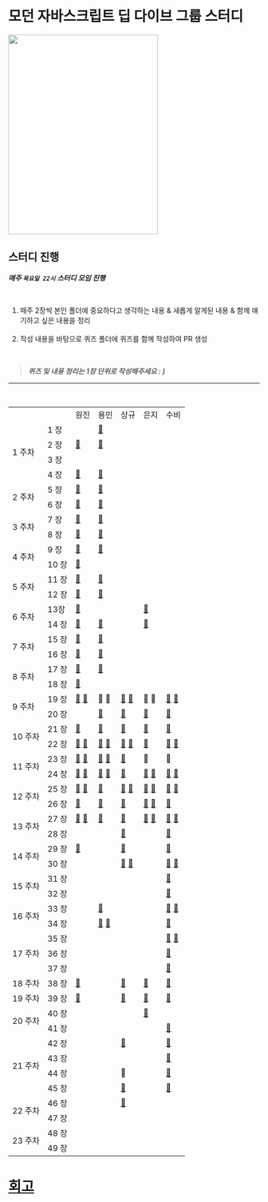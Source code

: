 # 모던 자바스크립트 딥 다이브 그룹 스터디

<img src="https://user-images.githubusercontent.com/82315118/188323464-fcf913a8-f9b6-4910-ae78-2274ed9ef910.png" width="300" height="400"/>

## 스터디 진행

**_매주 `목요일 22시` 스터디 모임 진행_**

<br>

<ol>
  <li> 매주 2장씩 본인 폴더에 중요하다고 생각하는 내용 & 새롭게 알게된 내용 & 함께 얘기하고 싶은 내용을 정리</li>
<br>
  <li>작성 내용을 바탕으로 퀴즈 폴더에 퀴즈를 함께 작성하여 PR 생성</li>
</ol>

<br>

> **_퀴즈 및 내용 정리는 1장 단위로 작성해주세요 : )_**

<hr><br>

<table>
    <tr>
        <td />
        <td />
        <td>원진</td>
        <td>용민</td>
        <td>상규</td>
        <td>은지</td>
        <td>수비</td>
    </tr>
    <tr>
        <td rowspan="5">1 주차</td>
    </tr>
    <tr>
        <td>1 장</td>
        <td />
        <td><a href="https://github.com/Mokoko-will-be-plant/JavaScript-Deep-Dive/tree/master/study/01%EC%9E%A5%20%ED%94%84%EB%A1%9C%EA%B7%B8%EB%9E%98%EB%B0%8D">📙</a></td>
        <td />
        <td />
        <td />
    </tr>
   <tr>
        <td>2 장</td>
        <td><a href="https://github.com/Mokoko-will-be-plant/JavaScript-Deep-Dive/blob/master/study/02%EC%9E%A5%20%EC%9E%90%EB%B0%94%EC%8A%A4%ED%81%AC%EB%A6%BD%ED%8A%B8%EB%9E%80/%EC%9B%90%EC%A7%84.md">📕</a></td>
        <td><a href="https://github.com/Mokoko-will-be-plant/JavaScript-Deep-Dive/blob/master/study/02%EC%9E%A5%20%EC%9E%90%EB%B0%94%EC%8A%A4%ED%81%AC%EB%A6%BD%ED%8A%B8%EB%9E%80/%EC%9A%A9%EB%AF%BC.md">📙</a></td>
        <td />
        <td />
        <td />
    </tr>
   <tr>
        <td>3 장</td>
        <td />
        <td />
        <td />
        <td />
        <td />
    </tr>
   <tr>
        <td>4 장</td>
        <td><a href="https://github.com/Mokoko-will-be-plant/JavaScript-Deep-Dive/blob/master/study/04%EC%9E%A5%20%EB%B3%80%EC%88%98/%EC%9B%90%EC%A7%84.md">📕</a></td>
        <td><a href="https://github.com/Mokoko-will-be-plant/JavaScript-Deep-Dive/blob/master/study/04%EC%9E%A5%20%EB%B3%80%EC%88%98/%EC%9A%A9%EB%AF%BC.md">📙</a></td>
        <td />
        <td />
        <td />
    </tr>
    <tr>
        <td rowspan="3">2 주차</td>
    </tr>
    <tr>
        <td>5 장</td>
        <td><a href="https://github.com/Mokoko-will-be-plant/JavaScript-Deep-Dive/blob/master/study/05%EC%9E%A5%20%ED%91%9C%ED%98%84%EC%8B%9D%EA%B3%BC%20%EB%AC%B8/%EC%9B%90%EC%A7%84.md">📕</a></td>
        <td><a href="https://github.com/Mokoko-will-be-plant/JavaScript-Deep-Dive/blob/master/study/05%EC%9E%A5%20%ED%91%9C%ED%98%84%EC%8B%9D%EA%B3%BC%20%EB%AC%B8/%EC%9A%A9%EB%AF%BC.md">📙</a></td>
        <td />
        <td />
        <td />
    </tr>
   <tr>
        <td>6 장</td>
        <td><a href="https://github.com/Mokoko-will-be-plant/JavaScript-Deep-Dive/blob/master/study/06%EC%9E%A5%20%EB%8D%B0%EC%9D%B4%ED%84%B0%20%ED%83%80%EC%9E%85/%EC%9B%90%EC%A7%84.md">📕</a></td>
        <td><a href="https://github.com/Mokoko-will-be-plant/JavaScript-Deep-Dive/blob/master/study/06%EC%9E%A5%20%EB%8D%B0%EC%9D%B4%ED%84%B0%20%ED%83%80%EC%9E%85/%EC%9A%A9%EB%AF%BC.md">📙</a></td>
        <td />
        <td />
        <td />
    </tr>
    <tr>
        <td rowspan="3">3 주차</td>
    </tr>
    <tr>
        <td>7 장</td>
        <td><a href="https://github.com/Mokoko-will-be-plant/JavaScript-Deep-Dive/blob/master/study/07%EC%9E%A5%20%EC%97%B0%EC%82%B0%EC%9E%90/%EC%9B%90%EC%A7%84.md">📕</a></td>
        <td><a href="https://github.com/Mokoko-will-be-plant/JavaScript-Deep-Dive/blob/master/study/07%EC%9E%A5%20%EC%97%B0%EC%82%B0%EC%9E%90/%EC%9A%A9%EB%AF%BC.md">📙</a></td>
        <td />
        <td />
        <td />
    </tr>
   <tr>
        <td>8 장</td>
        <td><a href="https://github.com/Mokoko-will-be-plant/JavaScript-Deep-Dive/blob/master/study/08%EC%9E%A5%20%EC%A0%9C%EC%96%B4%EB%AC%B8/%EC%9B%90%EC%A7%84.md">📕</a></td>
        <td><a href="https://github.com/Mokoko-will-be-plant/JavaScript-Deep-Dive/blob/master/study/08%EC%9E%A5%20%EC%A0%9C%EC%96%B4%EB%AC%B8/%EC%9A%A9%EB%AF%BC.md">📙</a></td>
        <td />
        <td />
        <td />
    </tr>
    <tr>
        <td rowspan="3">4 주차</td>
    </tr>
    <tr>
        <td>9 장</td>
        <td><a href="https://github.com/Mokoko-will-be-plant/JavaScript-Deep-Dive/blob/master/study/09%EC%9E%A5%20%ED%83%80%EC%9E%85%20%EB%B3%80%ED%99%98%EA%B3%BC%20%EB%8B%A8%EC%B6%95%20%ED%8F%89%EA%B0%80/%EC%9B%90%EC%A7%84.md">📕</a></td>
        <td><a href="https://github.com/Mokoko-will-be-plant/JavaScript-Deep-Dive/blob/master/study/09%EC%9E%A5%20%ED%83%80%EC%9E%85%20%EB%B3%80%ED%99%98%EA%B3%BC%20%EB%8B%A8%EC%B6%95%20%ED%8F%89%EA%B0%80/%EC%9A%A9%EB%AF%BC.md">📙</a></td>
        <td />
        <td />
        <td />
    </tr>
   <tr>
        <td>10 장</td>
        <td><a href="https://github.com/Mokoko-will-be-plant/JavaScript-Deep-Dive/blob/master/study/10%EC%9E%A5%20%EA%B0%9D%EC%B2%B4%20%EB%A6%AC%ED%84%B0%EB%9F%B4/%EC%9B%90%EC%A7%84.md">📕</a></td>
        <td />
        <td />
        <td />
        <td />
    </tr>
    <tr>
        <td rowspan="3">5 주차</td>
    </tr>
    <tr>
        <td>11 장</td>
        <td><a href="https://github.com/Mokoko-will-be-plant/JavaScript-Deep-Dive/blob/master/study/11%EC%9E%A5%20%EC%9B%90%EC%8B%9C%20%EA%B0%92%EA%B3%BC%20%EA%B0%9D%EC%B2%B4%EC%9D%98%20%EB%B9%84%EA%B5%90/%EC%9B%90%EC%A7%84.md">📕</a></td>
        <td><a href="https://github.com/Mokoko-will-be-plant/JavaScript-Deep-Dive/blob/master/study/11%EC%9E%A5%20%EC%9B%90%EC%8B%9C%20%EA%B0%92%EA%B3%BC%20%EA%B0%9D%EC%B2%B4%EC%9D%98%20%EB%B9%84%EA%B5%90/%EC%9A%A9%EB%AF%BC.md">📙</a></td>
        <td />
        <td />
        <td />
    </tr>
   <tr>
        <td>12 장</td>
        <td><a href="https://github.com/Mokoko-will-be-plant/JavaScript-Deep-Dive/blob/master/study/12%EC%9E%A5%20%ED%95%A8%EC%88%98/%EC%9B%90%EC%A7%84.md">📕</a></td>
        <td><a href="https://github.com/Mokoko-will-be-plant/JavaScript-Deep-Dive/blob/master/study/12%EC%9E%A5%20%ED%95%A8%EC%88%98/%EC%9A%A9%EB%AF%BC.md">📙</a></td>
        <td />
        <td />
        <td />
    </tr>
    <tr>
        <td rowspan="3">6 주차</td>
    </tr>
    <tr>
        <td>13장</td>
        <td><a href="https://github.com/Mokoko-will-be-plant/JavaScript-Deep-Dive/blob/master/study/13%EC%9E%A5%20%EC%8A%A4%EC%BD%94%ED%94%84/%EC%9B%90%EC%A7%84.md">📕</a></td>
        <td />
        <td />
        <td><a href="https://github.com/Mokoko-will-be-plant/JavaScript-Deep-Dive/blob/master/study/13%EC%9E%A5%20%EC%8A%A4%EC%BD%94%ED%94%84/%EC%9D%80%EC%A7%80.md">📗</a></td>
        <td />
    </tr>
   <tr>
        <td>14 장</td>
        <td><a href="https://github.com/Mokoko-will-be-plant/JavaScript-Deep-Dive/blob/master/study/14%EC%9E%A5%20%EC%A0%84%EC%97%AD%20%EB%B3%80%EC%88%98%EC%9D%98%20%EB%AC%B8%EC%A0%9C%EC%A0%90/%EC%9B%90%EC%A7%84.md">📕</a></td>
        <td><a href="https://github.com/Mokoko-will-be-plant/JavaScript-Deep-Dive/blob/master/study/14%EC%9E%A5%20%EC%A0%84%EC%97%AD%20%EB%B3%80%EC%88%98%EC%9D%98%20%EB%AC%B8%EC%A0%9C%EC%A0%90/%EC%9A%A9%EB%AF%BC.md">📙</a></td>
        <td />
        <td><a href="https://github.com/Mokoko-will-be-plant/JavaScript-Deep-Dive/blob/master/study/14%EC%9E%A5%20%EC%A0%84%EC%97%AD%20%EB%B3%80%EC%88%98%EC%9D%98%20%EB%AC%B8%EC%A0%9C%EC%A0%90/%EC%9D%80%EC%A7%80.md">📗</a></td>
        <td />
    </tr>
    <tr>
        <td rowspan="3">7 주차</td>
    </tr>
    <tr>
        <td>15 장</td>
        <td><a href="https://github.com/Mokoko-will-be-plant/JavaScript-Deep-Dive/blob/master/study/15%EC%9E%A5%20let%2Cconst%20%ED%82%A4%EC%9B%8C%EB%93%9C%EC%99%80%20%EB%B8%94%EB%A1%9D%20%EB%A0%88%EB%B2%A8%20%EC%8A%A4%EC%BD%94%ED%94%84/%EC%9B%90%EC%A7%84.md">📕</a></td>
        <td><a href="https://github.com/Mokoko-will-be-plant/JavaScript-Deep-Dive/blob/master/study/15%EC%9E%A5%20let%2Cconst%20%ED%82%A4%EC%9B%8C%EB%93%9C%EC%99%80%20%EB%B8%94%EB%A1%9D%20%EB%A0%88%EB%B2%A8%20%EC%8A%A4%EC%BD%94%ED%94%84/%EC%9A%A9%EB%AF%BC.md">📙</a></td>
        <td />
        <td />
        <td />
    </tr>
   <tr>
        <td>16 장</td>
        <td><a href="https://github.com/Mokoko-will-be-plant/JavaScript-Deep-Dive/blob/master/study/16%EC%9E%A5%20%ED%94%84%EB%A1%9C%ED%8D%BC%ED%8B%B0%20%EC%96%B4%ED%8A%B8%EB%A6%AC%EB%B7%B0%ED%8A%B8/%EC%9B%90%EC%A7%84.md">📕</a></td>
        <td><a href="https://github.com/Mokoko-will-be-plant/JavaScript-Deep-Dive/blob/master/study/16%EC%9E%A5%20%ED%94%84%EB%A1%9C%ED%8D%BC%ED%8B%B0%20%EC%96%B4%ED%8A%B8%EB%A6%AC%EB%B7%B0%ED%8A%B8/%EC%9A%A9%EB%AF%BC.md">📙</a></td>
        <td />
        <td />
        <td />
    </tr>
    <tr>
        <td rowspan="3">8 주차</td>
    </tr>
    <tr>
        <td>17 장</td>
        <td><a href="https://github.com/Mokoko-will-be-plant/JavaScript-Deep-Dive/blob/master/study/17%EC%9E%A5%20%EC%83%9D%EC%84%B1%EC%9E%90%20%ED%95%A8%EC%88%98%EC%97%90%20%EC%9D%98%ED%95%9C%20%EA%B0%9D%EC%B2%B4%20%EC%83%9D%EC%84%B1/%EC%9B%90%EC%A7%84.md">📕</a></td>
        <td><a href="https://github.com/Mokoko-will-be-plant/JavaScript-Deep-Dive/blob/master/study/17%EC%9E%A5%20%EC%83%9D%EC%84%B1%EC%9E%90%20%ED%95%A8%EC%88%98%EC%97%90%20%EC%9D%98%ED%95%9C%20%EA%B0%9D%EC%B2%B4%20%EC%83%9D%EC%84%B1/%EC%9A%A9%EB%AF%BC.md">📙</a></td>
        <td />
        <td />
        <td />
    </tr>
   <tr>
        <td>18 장</td>
        <td><a href="https://github.com/Mokoko-will-be-plant/JavaScript-Deep-Dive/blob/master/study/18%EC%9E%A5%20%ED%95%A8%EC%88%98%EC%99%80%20%EC%9D%BC%EA%B8%89%20%EA%B0%9D%EC%B2%B4/%EC%9B%90%EC%A7%84.md">📕</a></td>
        <td />
        <td />
        <td />
        <td />
    </tr>
    <tr>
        <td rowspan="3">9 주차</td>
    </tr>
    <tr>
        <td>19 장</td>
        <td><a href="https://github.com/wonjin-dev/JavaScript-Deep-Dive/blob/master/study/19%EC%9E%A5%20%ED%94%84%EB%A1%9C%ED%86%A0%20%ED%83%80%EC%9E%85/%EC%9B%90%EC%A7%84.md">📕</a> <a href="https://github.com/wonjin-dev/JavaScript-Deep-Dive/blob/master/study/19%EC%9E%A5%20%ED%94%84%EB%A1%9C%ED%86%A0%20%ED%83%80%EC%9E%85/%EC%9B%90%EC%A7%84.md">💯</a></td>
        <td><a>📙</a> <a>💯</a></td>
        <td><a href="https://github.com/Mokoko-will-be-plant/JavaScript-Deep-Dive/blob/master/study/19%EC%9E%A5%20%ED%94%84%EB%A1%9C%ED%86%A0%20%ED%83%80%EC%9E%85/%EC%83%81%EA%B7%9C.md">📒</a> <a href="https://github.com/Mokoko-will-be-plant/JavaScript-Deep-Dive/blob/master/quiz/19%EC%9E%A5%20%ED%94%84%EB%A1%9C%ED%86%A0%20%ED%83%80%EC%9E%85/%EC%83%81%EA%B7%9C.js">💯</a></td>
        <td><a>📗</a> <a>💯</a></td>
        <td><a href="https://github.com/Mokoko-will-be-plant/JavaScript-Deep-Dive/blob/master/study/19%EC%9E%A5%20%ED%94%84%EB%A1%9C%ED%86%A0%20%ED%83%80%EC%9E%85/%EC%88%98%EB%B9%84.md">📘</a> <a href="https://github.com/Mokoko-will-be-plant/JavaScript-Deep-Dive/tree/master/quiz/19%EC%9E%A5%20%ED%94%84%EB%A1%9C%ED%86%A0%20%ED%83%80%EC%9E%85">💯</a></td>
    </tr>
   <tr>
        <td>20 장</td>
        <td/ >
        <td><a href="https://github.com/wonjin-dev/JavaScript-Deep-Dive/blob/master/study/20%EC%9E%A5%20Strict%20Mode/%EC%9A%A9%EB%AF%BC.md">📙</a></td>
        <td><a href="https://github.com/Mokoko-will-be-plant/JavaScript-Deep-Dive/blob/master/study/20%EC%9E%A5%20Strict%20Mode/%EC%83%81%EA%B7%9C.md">📒</a></td>
        <td><a href="https://github.com/wonjin-dev/JavaScript-Deep-Dive/blob/master/study/20%EC%9E%A5%20Strict%20Mode/%E1%84%8B%E1%85%B3%E1%86%AB%E1%84%8C%E1%85%B5.md">📗</a></td>
        <td><a href="https://github.com/Mokoko-will-be-plant/JavaScript-Deep-Dive/blob/master/study/20%EC%9E%A5%20Strict%20Mode/%EC%88%98%EB%B9%84.md">📘</a></td>
    </tr>
    <tr>
        <td rowspan="3">10 주차</td>
    </tr>
    <tr>
        <td>21 장</td>
        <td><a href="https://github.com/Mokoko-will-be-plant/JavaScript-Deep-Dive/blob/master/study/21%EC%9E%A5%20%EB%B9%8C%ED%8A%B8%EC%9D%B8%20%EA%B0%9D%EC%B2%B4/%EC%9B%90%EC%A7%84.md">📕</a> </td>
        <td><a href="https://github.com/wonjin-dev/JavaScript-Deep-Dive/blob/master/study/21%EC%9E%A5%20%EB%B9%8C%ED%8A%B8%EC%9D%B8%20%EA%B0%9D%EC%B2%B4/%EC%9A%A9%EB%AF%BC.md">📙</a></td>
        <td><a href="https://github.com/Mokoko-will-be-plant/JavaScript-Deep-Dive/blob/master/study/21%EC%9E%A5%20%EB%B9%8C%ED%8A%B8%EC%9D%B8%20%EA%B0%9D%EC%B2%B4/%EC%83%81%EA%B7%9C.md">📒</a></td>
        <td><a href="https://github.com/wonjin-dev/JavaScript-Deep-Dive/blob/master/study/21%EC%9E%A5%20%EB%B9%8C%ED%8A%B8%EC%9D%B8%20%EA%B0%9D%EC%B2%B4/%EC%9D%80%EC%A7%80.md">📗</a></td>
        <td><a href="https://github.com/Mokoko-will-be-plant/JavaScript-Deep-Dive/blob/master/study/21%EC%9E%A5%20%EB%B9%8C%ED%8A%B8%EC%9D%B8%20%EA%B0%9D%EC%B2%B4/%EC%88%98%EB%B9%84.md">📘</a></td>
    </tr>
   <tr>
        <td>22 장</td>
        <td><a href="https://github.com/Mokoko-will-be-plant/JavaScript-Deep-Dive/blob/master/study/22%EC%9E%A5%20this/%EC%9B%90%EC%A7%84.md">📕</a> <a href="https://github.com/Mokoko-will-be-plant/JavaScript-Deep-Dive/blob/master/quiz/22%EC%9E%A5%20this/%EC%9B%90%EC%A7%84.js">💯</a></td>
        <td><a href="https://github.com/wonjin-dev/JavaScript-Deep-Dive/blob/master/study/22%EC%9E%A5%20this/%EC%9A%A9%EB%AF%BC.md">📙</a> <a href="https://github.com/wonjin-dev/JavaScript-Deep-Dive/blob/master/quiz/22%EC%9E%A5%20this/%EC%9A%A9%EB%AF%BC.js">💯</a></td>
        <td><a href="https://github.com/Mokoko-will-be-plant/JavaScript-Deep-Dive/blob/master/study/22%EC%9E%A5%20this/%EC%83%81%EA%B7%9C.md">📒</a> <a href="https://github.com/Mokoko-will-be-plant/JavaScript-Deep-Dive/blob/master/quiz/22%EC%9E%A5%20this/%EC%83%81%EA%B7%9C.js">💯</a></td>
        <td><a href="https://github.com/wonjin-dev/JavaScript-Deep-Dive/blob/master/study/22%EC%9E%A5%20this/%EC%9D%80%EC%A7%80.md">📗</a></td>
        <td><a href="https://github.com/Mokoko-will-be-plant/JavaScript-Deep-Dive/blob/master/study/21%EC%9E%A5%20%EB%B9%8C%ED%8A%B8%EC%9D%B8%20%EA%B0%9D%EC%B2%B4/%EC%88%98%EB%B9%84.md">📘</a> <a href="https://github.com/Mokoko-will-be-plant/JavaScript-Deep-Dive/blob/master/quiz/22%EC%9E%A5%20this/%EC%88%98%EB%B9%84.js">💯</a></td>
    </tr>
    <tr>
        <td rowspan="3">11 주차</td>
    </tr>
    <tr>
        <td>23 장</td>
        <td><a href="https://github.com/Mokoko-will-be-plant/JavaScript-Deep-Dive/blob/master/study/23%EC%9E%A5%20%EC%8B%A4%ED%96%89%20%EC%BB%A8%ED%85%8D%EC%8A%A4%ED%8A%B8/%EC%9B%90%EC%A7%84.md">📕</a> <a href="https://github.com/Mokoko-will-be-plant/JavaScript-Deep-Dive/blob/master/quiz/23%EC%9E%A5%20%EC%8B%A4%ED%96%89%EC%BB%A8%ED%85%8D%EC%8A%A4%ED%8A%B8/%EC%9B%90%EC%A7%84.js">💯</a></td>
        <td><a href="https://github.com/wonjin-dev/JavaScript-Deep-Dive/blob/master/study/23%EC%9E%A5%20%EC%8B%A4%ED%96%89%20%EC%BB%A8%ED%85%8D%EC%8A%A4%ED%8A%B8/%EC%9A%A9%EB%AF%BC.md">📙</a> <a href="https://github.com/wonjin-dev/JavaScript-Deep-Dive/blob/master/quiz/23%EC%9E%A5%20%EC%8B%A4%ED%96%89%EC%BB%A8%ED%85%8D%EC%8A%A4%ED%8A%B8/%EC%9A%A9%EB%AF%BC.js">💯</a></td>
        <td><a href="https://github.com/Mokoko-will-be-plant/JavaScript-Deep-Dive/blob/master/study/23%EC%9E%A5%20%EC%8B%A4%ED%96%89%20%EC%BB%A8%ED%85%8D%EC%8A%A4%ED%8A%B8/%EC%83%81%EA%B7%9C.md">📒</a></td>
        <td><a>📗</a></td>
        <td><a>📘</a></td>
    </tr>
   <tr>
        <td>24 장</td>
        <td><a href="https://github.com/Mokoko-will-be-plant/JavaScript-Deep-Dive/blob/master/study/24%EC%9E%A5%20%ED%81%B4%EB%A1%9C%EC%A0%80/%EC%9B%90%EC%A7%84.md">📕</a> <a href="https://github.com/Mokoko-will-be-plant/JavaScript-Deep-Dive/blob/master/quiz/24%EC%9E%A5%20%ED%81%B4%EB%A1%9C%EC%A0%80/%EC%9B%90%EC%A7%84.js">💯</a></td>
        <td><a href="https://github.com/wonjin-dev/JavaScript-Deep-Dive/blob/master/study/24%EC%9E%A5%20%ED%81%B4%EB%A1%9C%EC%A0%80/%EC%9A%A9%EB%AF%BC.md">📙</a> <a href="https://github.com/wonjin-dev/JavaScript-Deep-Dive/blob/master/quiz/24%EC%9E%A5%20%ED%81%B4%EB%A1%9C%EC%A0%80/%EC%9A%A9%EB%AF%BC.js">💯</a></td>
        <td><a href="https://github.com/Mokoko-will-be-plant/JavaScript-Deep-Dive/blob/master/study/24%EC%9E%A5%20%ED%81%B4%EB%A1%9C%EC%A0%80/%EC%83%81%EA%B7%9C.md">📒</a></td>
        <td><a href="https://github.com/wonjin-dev/JavaScript-Deep-Dive/blob/master/study/24%EC%9E%A5%20%ED%81%B4%EB%A1%9C%EC%A0%80/%EC%9D%80%EC%A7%80.md">📗</a> <a href="https://github.com/wonjin-dev/JavaScript-Deep-Dive/blob/master/quiz/24%EC%9E%A5%20%ED%81%B4%EB%A1%9C%EC%A0%80/%EC%9D%80%EC%A7%80.js">💯</a></td>
        <td><a href="https://github.com/wonjin-dev/JavaScript-Deep-Dive/blob/master/study/24%EC%9E%A5%20%ED%81%B4%EB%A1%9C%EC%A0%80/%EC%88%98%EB%B9%84.md">📘</a> <a href="https://github.com/wonjin-dev/JavaScript-Deep-Dive/blob/master/quiz/24%EC%9E%A5%20%ED%81%B4%EB%A1%9C%EC%A0%80/%EC%88%98%EB%B9%84.js">💯</a></td>
    </tr>
    <tr>
        <td rowspan="3">12 주차</td>
    </tr>
    <tr>
        <td>25 장</td>
        <td><a href="https://github.com/Mokoko-will-be-plant/JavaScript-Deep-Dive/blob/master/study/25%EC%9E%A5%20%ED%81%B4%EB%9E%98%EC%8A%A4/%EC%9B%90%EC%A7%84.md">📕</a> <a href="https://github.com/Mokoko-will-be-plant/JavaScript-Deep-Dive/blob/master/quiz/25%EC%9E%A5%20%ED%81%B4%EB%9E%98%EC%8A%A4/%EC%9B%90%EC%A7%84.js">💯</a></td>
        <td><a href="https://github.com/Mokoko-will-be-plant/JavaScript-Deep-Dive/blob/master/study/25%EC%9E%A5%20%ED%81%B4%EB%9E%98%EC%8A%A4/%EC%9A%A9%EB%AF%BC.md">📙</a></td>
        <td><a href="https://github.com/Mokoko-will-be-plant/JavaScript-Deep-Dive/blob/master/study/25%EC%9E%A5%20%ED%81%B4%EB%9E%98%EC%8A%A4/%EC%83%81%EA%B7%9C.md">📒</a> <a href="https://github.com/Mokoko-will-be-plant/JavaScript-Deep-Dive/blob/master/quiz/25%EC%9E%A5%20%ED%81%B4%EB%9E%98%EC%8A%A4/%EC%83%81%EA%B7%9C.js">💯</a></td>
        <td><a href="https://github.com/Mokoko-will-be-plant/JavaScript-Deep-Dive/blob/master/study/25%EC%9E%A5%20%ED%81%B4%EB%9E%98%EC%8A%A4/%EC%9D%80%EC%A7%80.md">📗</a> <a href="https://github.com/Mokoko-will-be-plant/JavaScript-Deep-Dive/blob/master/quiz/25%EC%9E%A5%20%ED%81%B4%EB%9E%98%EC%8A%A4/%EC%9D%80%EC%A7%80.js">💯</a></td>
        <td><a href="https://github.com/Mokoko-will-be-plant/JavaScript-Deep-Dive/blob/master/study/25%EC%9E%A5%20%ED%81%B4%EB%9E%98%EC%8A%A4/%EC%88%98%EB%B9%84.md">📘</a> <a href="https://github.com/Mokoko-will-be-plant/JavaScript-Deep-Dive/blob/master/quiz/25%EC%9E%A5%20%ED%81%B4%EB%9E%98%EC%8A%A4/%EC%88%98%EB%B9%84.js">💯</a></td>
    </tr>
   <tr>
        <td>26 장</td>
        <td><a href="https://github.com/Mokoko-will-be-plant/JavaScript-Deep-Dive/blob/master/study/26%EC%9E%A5%20ES6%20%ED%95%A8%EC%88%98%EC%9D%98%20%EC%B6%94%EA%B0%80%20%EA%B8%B0%EB%8A%A5/%EC%9B%90%EC%A7%84.md">📕</a></td>
        <td><a href="https://github.com/Mokoko-will-be-plant/JavaScript-Deep-Dive/blob/master/study/26%EC%9E%A5%20ES6%20%ED%95%A8%EC%88%98%EC%9D%98%20%EC%B6%94%EA%B0%80%20%EA%B8%B0%EB%8A%A5/%EC%9A%A9%EB%AF%BC.md">📙</a></td>
        <td><a href="https://github.com/Mokoko-will-be-plant/JavaScript-Deep-Dive/blob/master/study/26%EC%9E%A5%20ES6%20%ED%95%A8%EC%88%98%EC%9D%98%20%EC%B6%94%EA%B0%80%20%EA%B8%B0%EB%8A%A5/%EC%83%81%EA%B7%9C.md">📒</a></td>
        <td><a href="https://github.com/Mokoko-will-be-plant/JavaScript-Deep-Dive/blob/master/study/26%EC%9E%A5%20ES6%20%ED%95%A8%EC%88%98%EC%9D%98%20%EC%B6%94%EA%B0%80%20%EA%B8%B0%EB%8A%A5/%EC%9D%80%EC%A7%80.md">📗</a> <a href="https://github.com/Mokoko-will-be-plant/JavaScript-Deep-Dive/blob/master/quiz/26%EC%9E%A5%20ES6%20%ED%95%A8%EC%88%98%EC%9D%98%20%EC%B6%94%EA%B0%80%20%EA%B8%B0%EB%8A%A5/%EC%9D%80%EC%A7%80.js">💯</a></td>
        <td><a href="https://github.com/Mokoko-will-be-plant/JavaScript-Deep-Dive/blob/master/study/26%EC%9E%A5%20ES6%20%ED%95%A8%EC%88%98%EC%9D%98%20%EC%B6%94%EA%B0%80%20%EA%B8%B0%EB%8A%A5/%EC%88%98%EB%B9%84.md">📘</a></td>
    </tr>
    <tr>
        <td rowspan="3">13 주차</td>
    </tr>
    <tr>
        <td>27 장</td>
        <td><a href="https://github.com/Mokoko-will-be-plant/JavaScript-Deep-Dive/blob/master/study/27%EC%9E%A5%20%EB%B0%B0%EC%97%B4/%EC%9B%90%EC%A7%84.md">📕</a> <a href="https://github.com/Mokoko-will-be-plant/JavaScript-Deep-Dive/blob/master/quiz/27%EC%9E%A5%20%EB%B0%B0%EC%97%B4/%EC%9B%90%EC%A7%84.js">💯</a></td>
        <td><a href="https://github.com/Mokoko-will-be-plant/JavaScript-Deep-Dive/blob/master/quiz/27%EC%9E%A5%20%EB%B0%B0%EC%97%B4/%EC%9A%A9%EB%AF%BC.js">💯</a></td>
        <td><a href="https://github.com/Mokoko-will-be-plant/JavaScript-Deep-Dive/blob/master/study/27%EC%9E%A5%20%EB%B0%B0%EC%97%B4/%EC%83%81%EA%B7%9C.md">📒</a></td>
        <td><a href="https://github.com/Mokoko-will-be-plant/JavaScript-Deep-Dive/blob/master/study/27%EC%9E%A5%20%EB%B0%B0%EC%97%B4/%EC%9D%80%EC%A7%80.md">📗</a> <a href="https://github.com/Mokoko-will-be-plant/JavaScript-Deep-Dive/blob/master/quiz/27%EC%9E%A5%20%EB%B0%B0%EC%97%B4/%EC%9D%80%EC%A7%80.js">💯</a></td>
        <td><a href="https://github.com/Mokoko-will-be-plant/JavaScript-Deep-Dive/blob/master/study/27%EC%9E%A5%20%EB%B0%B0%EC%97%B4/%EC%88%98%EB%B9%84.md">📘</a> <a href="https://github.com/Mokoko-will-be-plant/JavaScript-Deep-Dive/blob/master/quiz/27%EC%9E%A5%20%EB%B0%B0%EC%97%B4/%EC%9D%80%EC%A7%80.js">💯</a></td>
    </tr>
    <tr>
        <td>28 장</td>
        <td />
        <td></td>
        <td><a href="https://github.com/Mokoko-will-be-plant/JavaScript-Deep-Dive/blob/master/study/28%EC%9E%A5%20Number/%EC%83%81%EA%B7%9C.md">📒</a></td>
        <td></td>
        <td><a href="https://github.com/Mokoko-will-be-plant/JavaScript-Deep-Dive/blob/master/study/28%EC%9E%A5%20Number/%EC%88%98%EB%B9%84.md">📘</a></td>
    </tr>
    <tr>
        <td rowspan="3">14 주차</td>
    </tr>
    <tr>
        <td>29 장</td>
        <td><a href="https://github.com/wonjin-dev/JavaScript-Deep-Dive/blob/master/study/29%EC%9E%A5%20Math/%EC%9B%90%EC%A7%84.md">📕</a></td>
        <td></td>
        <td><a href="https://github.com/Mokoko-will-be-plant/JavaScript-Deep-Dive/blob/master/study/29%EC%9E%A5%20Math/%EC%83%81%EA%B7%9C.md">📒</a></td>
        <td></td>
        <td><a href="https://github.com/Mokoko-will-be-plant/JavaScript-Deep-Dive/blob/master/study/29%EC%9E%A5%20Math/%EC%88%98%EB%B9%84.md">📘</a></td>
    </tr>
    <tr>
        <td>30 장</td>
        <td />
        <td />
        <td><a href="https://github.com/Mokoko-will-be-plant/JavaScript-Deep-Dive/blob/master/study/30%EC%9E%A5%20Date/%EC%83%81%EA%B7%9C.md">📒</a> <a href="https://github.com/Mokoko-will-be-plant/JavaScript-Deep-Dive/blob/master/quiz/30%EC%9E%A5%20Date/%EC%83%81%EA%B7%9C.js">💯</a></td>
        <td></td>
        <td><a href="https://github.com/Mokoko-will-be-plant/JavaScript-Deep-Dive/blob/master/study/30%EC%9E%A5%20Date/%EC%88%98%EB%B9%84.md">📘</a> <a href="https://github.com/Mokoko-will-be-plant/JavaScript-Deep-Dive/blob/master/quiz/30%EC%9E%A5%20Date/%EC%88%98%EB%B9%84.js">💯</a></td>
    </tr>
    <tr>
        <td rowspan="3">15 주차</td>
    </tr>
    <tr>
        <td>31 장</td>
        <td />
        <td />
        <td />
        <td />
        <td><a href="https://github.com/Mokoko-will-be-plant/JavaScript-Deep-Dive/blob/master/study/31%EC%9E%A5%20RegExp/%EC%88%98%EB%B9%84.md">📘</a></td>
    </tr>
   <tr>
        <td>32 장</td>
        <td />
        <td />
        <td />
        <td />
        <td><a href="https://github.com/Mokoko-will-be-plant/JavaScript-Deep-Dive/blob/master/study/32%EC%9E%A5%20String/%EC%88%98%EB%B9%84.md">📘</a></td>
    </tr>
    <tr>
        <td rowspan="3">16 주차</td>
    </tr>
    <tr>
        <td>33 장</td>
        <td />
        <td><a href="https://github.com/Mokoko-will-be-plant/JavaScript-Deep-Dive/blob/master/study/33%EC%9E%A5%20Symbol/%EC%9A%A9%EB%AF%BC.md">📙</a></td>
        <td />
        <td />
        <td><a href="https://github.com/Mokoko-will-be-plant/JavaScript-Deep-Dive/blob/master/study/33%EC%9E%A5%20Symbol/%EC%88%98%EB%B9%84.md">📘</a> <a href="https://github.com/Mokoko-will-be-plant/JavaScript-Deep-Dive/blob/master/quiz/33%EC%9E%A5%20Symbol/%EC%88%98%EB%B9%84.js">💯</a></td>
    </tr>
   <tr>
        <td>34 장</td>
        <td />
        <td><a href="https://github.com/Mokoko-will-be-plant/JavaScript-Deep-Dive/blob/master/study/34%EC%9E%A5%20%EC%9D%B4%ED%84%B0%EB%9F%AC%EB%B8%94/%EC%9A%A9%EB%AF%BC.md">📙</a> <a href="https://github.com/Mokoko-will-be-plant/JavaScript-Deep-Dive/blob/master/quiz/34%EC%9E%A5%20%EC%9D%B4%ED%84%B0%EB%9F%AC%EB%B8%94/%EC%9A%A9%EB%AF%BC.js">💯</a></td>
        <td />
        <td />
        <td><a href="https://github.com/Mokoko-will-be-plant/JavaScript-Deep-Dive/blob/master/study/34%EC%9E%A5%20%EC%9D%B4%ED%84%B0%EB%9F%AC%EB%B8%94/%EC%88%98%EB%B9%84.md">📘</a></td>
    </tr>
    <tr>
        <td rowspan="4">17 주차</td>
    </tr>
    <tr>
        <td>35 장</td>
        <td />
        <td />
        <td />
        <td />
        <td><a href="https://github.com/Mokoko-will-be-plant/JavaScript-Deep-Dive/blob/master/study/35%EC%9E%A5%20%EC%8A%A4%ED%94%84%EB%A0%88%EB%93%9C%20%EB%AC%B8%EB%B2%95/%EC%88%98%EB%B9%84.md">📘</a> <a href="https://github.com/Mokoko-will-be-plant/JavaScript-Deep-Dive/blob/master/quiz/35%EC%9E%A5%20%EC%8A%A4%ED%94%84%EB%A0%88%EB%93%9C%20%EB%AC%B8%EB%B2%95/%EC%88%98%EB%B9%84.js">💯</a></td>
    </tr>
   <tr>
        <td>36 장</td>
        <td />
        <td />
        <td />
        <td />
        <td><a href="https://github.com/Mokoko-will-be-plant/JavaScript-Deep-Dive/blob/master/study/36%EC%9E%A5%20%EB%94%94%EC%8A%A4%ED%8A%B8%EB%9F%AD%EC%B2%98%EB%A7%81%20%ED%95%A0%EB%8B%B9/%EC%88%98%EB%B9%84.md">📘</a></td>
    </tr>
    <tr>
        <td>37 장</td>
        <td />
        <td />
        <td />
        <td />
        <td><a href="https://github.com/Mokoko-will-be-plant/JavaScript-Deep-Dive/blob/master/study/37%EC%9E%A5%20Set%EA%B3%BC%20Map/%EC%88%98%EB%B9%84.md">📘</a></td>
    </tr>
    <tr>
        <td rowspan="2">18 주차</td>
    </tr>
   <tr>
        <td>38 장</td>
        <td><a href="https://github.com/Mokoko-will-be-plant/JavaScript-Deep-Dive/blob/master/study/38%EC%9E%A5%20%EB%B8%8C%EB%9D%BC%EC%9A%B0%EC%A0%80%EC%9D%98%20%EB%A0%8C%EB%8D%94%EB%A7%81%20%EA%B3%BC%EC%A0%95/%EC%9B%90%EC%A7%84.md">📕</a></td>
        <td />
        <td><a href="https://github.com/Mokoko-will-be-plant/JavaScript-Deep-Dive/blob/master/study/38%EC%9E%A5%20%EB%B8%8C%EB%9D%BC%EC%9A%B0%EC%A0%80%EC%9D%98%20%EB%A0%8C%EB%8D%94%EB%A7%81%20%EA%B3%BC%EC%A0%95/%EC%83%81%EA%B7%9C.md">📒</a></td>
        <td><a href="https://github.com/Mokoko-will-be-plant/JavaScript-Deep-Dive/blob/master/study/38%EC%9E%A5%20%EB%B8%8C%EB%9D%BC%EC%9A%B0%EC%A0%80%EC%9D%98%20%EB%A0%8C%EB%8D%94%EB%A7%81%20%EA%B3%BC%EC%A0%95/%EC%9D%80%EC%A7%80.md">📗</a></td>
        <td><a href="https://github.com/Mokoko-will-be-plant/JavaScript-Deep-Dive/blob/master/study/38%EC%9E%A5%20%EB%B8%8C%EB%9D%BC%EC%9A%B0%EC%A0%80%EC%9D%98%20%EB%A0%8C%EB%8D%94%EB%A7%81%20%EA%B3%BC%EC%A0%95/%EC%88%98%EB%B9%84.md">📘</a></td>
    </tr>
    <tr>
        <td rowspan="2">19 주차</td>
    </tr>
    <tr>
        <td>39 장</td>
        <td><a href="https://github.com/Mokoko-will-be-plant/JavaScript-Deep-Dive/blob/master/study/39%EC%9E%A5%20DOM/%EC%9B%90%EC%A7%84.md">📕</a></td>
        <td />
        <td><a href="https://github.com/Mokoko-will-be-plant/JavaScript-Deep-Dive/blob/master/study/39%EC%9E%A5%20DOM/%EC%83%81%EA%B7%9C.md">📒</a></td>
        <td><a href="https://github.com/Mokoko-will-be-plant/JavaScript-Deep-Dive/blob/master/study/39%EC%9E%A5%20DOM/%EC%9D%80%EC%A7%80.md">📗</a></td>
        <td><a href="https://github.com/Mokoko-will-be-plant/JavaScript-Deep-Dive/blob/master/study/39%EC%9E%A5%20DOM/%EC%88%98%EB%B9%84.md">📘</a></td>
    </tr>
    <tr>
        <td rowspan="3">20 주차</td>
    </tr>
   <tr>
        <td>40 장</td>
        <td></td>
        <td></td>
        <td></td>
        <td><a href="https://github.com/Mokoko-will-be-plant/JavaScript-Deep-Dive/blob/master/study/40%EC%9E%A5%20%EC%9D%B4%EB%B2%A4%ED%8A%B8/%EC%9D%80%EC%A7%80.md">📗</a></td>
        <td></td>
    </tr>
    <tr>
        <td>41 장</td>
        <td></td>
        <td></td>
        <td></td>
        <td></td>
        <td><a href="https://github.com/Mokoko-will-be-plant/JavaScript-Deep-Dive/blob/master/study/41%EC%9E%A5%20%ED%83%80%EC%9D%B4%EB%A8%B8/%EC%88%98%EB%B9%84.md">📘</a></td>
    </tr>
    <tr>
        <td rowspan="5">21 주차</td>
    </tr>
    <tr>
        <td>42 장</td>
        <td></td>
        <td></td>
        <td><a href="https://github.com/Mokoko-will-be-plant/JavaScript-Deep-Dive/blob/master/study/42%EC%9E%A5%20%EB%B9%84%EB%8F%99%EA%B8%B0%20%ED%94%84%EB%A1%9C%EA%B7%B8%EB%9E%98%EB%B0%8D/%EC%83%81%EA%B7%9C.md">📒</a></td>
        <td></td>
        <td><a href="https://github.com/Mokoko-will-be-plant/JavaScript-Deep-Dive/blob/master/study/42%EC%9E%A5%20%EB%B9%84%EB%8F%99%EA%B8%B0%20%ED%94%84%EB%A1%9C%EA%B7%B8%EB%9E%98%EB%B0%8D/%EC%88%98%EB%B9%84.md">📘</a></td>
    </tr>
    <tr>
        <td>43 장</td>
        <td></td>
        <td></td>
        <td></td>
        <td></td>
        <td><a href="https://github.com/Mokoko-will-be-plant/JavaScript-Deep-Dive/blob/master/study/43%EC%9E%A5%20AJax/%EC%88%98%EB%B9%84.md">📘</a></td>
    </tr>
    <tr>
        <td>44 장</td>
        <td></td>
        <td></td>
        <td><a herf="https://github.com/Mokoko-will-be-plant/JavaScript-Deep-Dive/blob/master/study/44%EC%9E%A5%20REST%20API/%EC%83%81%EA%B7%9C.md">📒</a></td>
        <td></td>
        <td><a href="https://github.com/Mokoko-will-be-plant/JavaScript-Deep-Dive/blob/master/study/44%EC%9E%A5%20REST%20API/%EC%88%98%EB%B9%84.md">📘</a></td>
    </tr>
    <tr>
        <td>45 장</td>
        <td></td>
        <td></td>
        <td><a href="https://github.com/Mokoko-will-be-plant/JavaScript-Deep-Dive/blob/master/study/45%EC%9E%A5%20%ED%94%84%EB%A1%9C%EB%AF%B8%EC%8A%A4/%EC%83%81%EA%B7%9C.md">📒</a></td>
        <td></td>
        <td><a href="https://github.com/Mokoko-will-be-plant/JavaScript-Deep-Dive/blob/master/study/45%EC%9E%A5%20%ED%94%84%EB%A1%9C%EB%AF%B8%EC%8A%A4/%EC%88%98%EB%B9%84.md">📘</a></td>
    </tr>
    <tr>
        <td rowspan="3">22 주차</td>
    </tr>
    <tr>
        <td>46 장</td>
        <td></td>
        <td></td>
        <td><a href="https://github.com/Mokoko-will-be-plant/JavaScript-Deep-Dive/blob/master/study/46%EC%9E%A5%20%EC%A0%9C%EB%84%88%EB%A0%88%EC%9D%B4%ED%84%B0%EC%99%80%20AsyncAwait/%EC%83%81%EA%B7%9C.md">📒</a></td>
        <td></td>
        <td></td>
    <tr>
        <td>47 장</td>
        <td></td>
        <td></td>
        <td></td>
        <td></td>
        <td></td>
    </tr>
    <tr>
        <td rowspan="3">23 주차</td>
    </tr>
    <tr>
        <td>48 장</td>
        <td></td>
        <td></td>
        <td></td>
        <td></td>
        <td></td>
    </tr>
    <tr>
        <td>49 장</td>
        <td></td>
        <td></td>
        <td></td>
        <td></td>
        <td></td>
    </tr>
</table>

# <a href="https://github.com/Mokoko-will-be-plant/JavaScript-Deep-Dive/blob/master/%ED%9A%8C%EA%B3%A0.md">회고</a>
